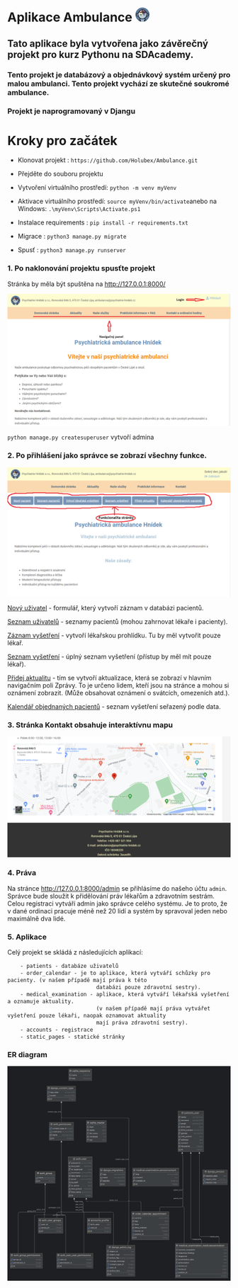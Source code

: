 # Aplikace Ambulance ![Cover image](static/images/psychiatry.png)

## Tato aplikace byla vytvořena jako závěrečný projekt pro kurz Pythonu na SDAcademy.

### Tento projekt je databázový a objednávkový systém určený pro malou ambulanci. Tento projekt vychází ze skutečné soukromé ambulance.

### Projekt je naprogramovaný v Djangu

# Kroky pro začátek

- Klonovat projekt : ``` https://github.com/Holubex/Ambulance.git ```
- Přejděte do souboru projektu
- Vytvoření virtuálního prostředí: ``` python -m venv myVenv ```
- Aktivace virtuálního prostředí: ``` source myVenv/bin/activate ```anebo na Windows: ``` .\myVenv\Scripts\Activate.ps1 ``` 
- Instalace requirements : ``` pip install -r requirements.txt ```

- Migrace : ```python3 manage.py migrate```
- Spusť : ```python3 manage.py runserver```

### 1. Po naklonování projektu spusťte projekt 

Stránka by měla být spuštěna na http://127.0.0.1:8000/

![Cover image](static/images/domovska_stranka.png)

`python manage.py createsuperuser` vytvoří admina

### 2. Po přihlášení jako správce se zobrazí všechny funkce.

![Cover image](static/images/funkcionalita.png)

<u>Nový uživatel</u> - formulář, který vytvoří záznam v databázi pacientů.

<u>Seznam uživatelů</u> - seznamy pacientů (mohou zahrnovat lékaře i pacienty).

<u>Záznam vyšetření</u> - vytvoří lékařskou prohlídku. Tu by měl vytvořit pouze lékař.

<u>Seznam vyšetření</u> - úplný seznam vyšetření (přístup by měl mít pouze lékař).

<u>Přidej aktualitu</u> - tím se vytvoří aktualizace, která se zobrazí v hlavním navigačním poli Zprávy. To je určeno lidem, kteří jsou na stránce a mohou si oznámení zobrazit. (Může obsahovat oznámení o svátcích, omezeních atd.).

<u>Kalendář objednaných pacientů</u> - seznam vyšetření seřazený podle data.

### 3. Stránka Kontakt obsahuje interaktívnu mapu

![Cover image](static/images/poloha.png)

### 4. Práva 

Na stránce http://127.0.0.1:8000/admin se přihlásíme do našeho účtu `admin`. Správce bude sloužit k přidělování práv lékařům a zdravotním sestrám. 
Celou registraci vytváří admin jako správce celého systému. Je to proto, že v dané ordinaci pracuje méně než 20 lidí a systém by spravoval jeden nebo maximálně dva lidé.

### 5. Aplikace 

Celý projekt se skládá z následujících aplikací: 

        - patients - databáze uživatelů
        - order_calendar - je to aplikace, která vytváří schůzky pro pacienty. (v našem případě mají práva k této 
                                databázi pouze zdravotní sestry).
        - medical_examination - aplikace, která vytváří lékařská vyšetření a oznamuje aktuality. 
                                (v našem případě mají práva vytvářet vyšetření pouze lékaři, naopak oznamovat aktuality 
                                mají práva zdravotní sestry).
        - accounts - registrace
        - static_pages - statické stránky 

### ER diagram

![Cover image](static/images/ERdiagram.png)